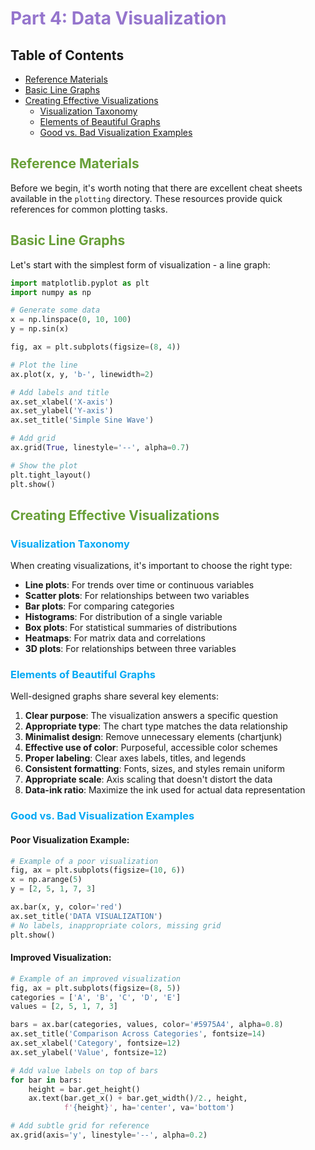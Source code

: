 # <span style="color:#9575CD">Part 4: Data Visualization</span>

## Table of Contents
- [Reference Materials](#reference-materials)
- [Basic Line Graphs](#basic-line-graphs)
- [Creating Effective Visualizations](#creating-effective-visualizations)
    - [Visualization Taxonomy](#visualization-taxonomy)
    - [Elements of Beautiful Graphs](#elements-of-beautiful-graphs)
    - [Good vs. Bad Visualization Examples](#good-vs-bad-visualization-examples)

## <span style="color:#689F38">Reference Materials</span>

Before we begin, it's worth noting that there are excellent cheat sheets available in the `plotting` directory. These resources provide quick references for common plotting tasks.

## <span style="color:#689F38">Basic Line Graphs</span>

Let's start with the simplest form of visualization - a line graph:

```python
import matplotlib.pyplot as plt
import numpy as np

# Generate some data
x = np.linspace(0, 10, 100)
y = np.sin(x)

fig, ax = plt.subplots(figsize=(8, 4))

# Plot the line
ax.plot(x, y, 'b-', linewidth=2)

# Add labels and title
ax.set_xlabel('X-axis')
ax.set_ylabel('Y-axis')
ax.set_title('Simple Sine Wave')

# Add grid
ax.grid(True, linestyle='--', alpha=0.7)

# Show the plot
plt.tight_layout()
plt.show()
```

## <span style="color:#689F38">Creating Effective Visualizations</span>

### <span style="color:#03A9F4">Visualization Taxonomy</span>

When creating visualizations, it's important to choose the right type:

- **Line plots**: For trends over time or continuous variables
- **Scatter plots**: For relationships between two variables
- **Bar plots**: For comparing categories
- **Histograms**: For distribution of a single variable
- **Box plots**: For statistical summaries of distributions
- **Heatmaps**: For matrix data and correlations
- **3D plots**: For relationships between three variables

### <span style="color:#03A9F4">Elements of Beautiful Graphs</span>

Well-designed graphs share several key elements:

1. **Clear purpose**: The visualization answers a specific question
2. **Appropriate type**: The chart type matches the data relationship
3. **Minimalist design**: Remove unnecessary elements (chartjunk)
4. **Effective use of color**: Purposeful, accessible color schemes
5. **Proper labeling**: Clear axes labels, titles, and legends
6. **Consistent formatting**: Fonts, sizes, and styles remain uniform
7. **Appropriate scale**: Axis scaling that doesn't distort the data
8. **Data-ink ratio**: Maximize the ink used for actual data representation

### <span style="color:#03A9F4">Good vs. Bad Visualization Examples</span>

#### Poor Visualization Example:

```python
# Example of a poor visualization
fig, ax = plt.subplots(figsize=(10, 6))
x = np.arange(5)
y = [2, 5, 1, 7, 3]

ax.bar(x, y, color='red')
ax.set_title('DATA VISUALIZATION')
# No labels, inappropriate colors, missing grid
plt.show()
```

#### Improved Visualization:

```python
# Example of an improved visualization
fig, ax = plt.subplots(figsize=(8, 5))
categories = ['A', 'B', 'C', 'D', 'E']
values = [2, 5, 1, 7, 3]

bars = ax.bar(categories, values, color='#5975A4', alpha=0.8)
ax.set_title('Comparison Across Categories', fontsize=14)
ax.set_xlabel('Category', fontsize=12)
ax.set_ylabel('Value', fontsize=12)

# Add value labels on top of bars
for bar in bars:
    height = bar.get_height()
    ax.text(bar.get_x() + bar.get_width()/2., height,
            f'{height}', ha='center', va='bottom')

# Add subtle grid for reference
ax.grid(axis='y', linestyle='--', alpha=0.2)

